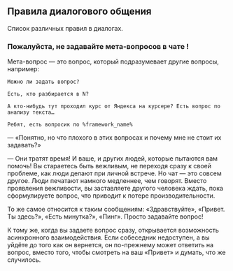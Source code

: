 
## Правила диалогового общения

Список различных правил в диалогах.


### Пожалуйста, не задавайте мета-вопросов в чате !

Мета-вопрос — это вопрос, который подразумевает другие вопросы, например:

```Можно ли задать вопрос?```

```Есть, кто разбирается в N?```

```А кто-нибудь тут проходил курс от Яндекса на курсере? Есть вопрос по анализу текста…```

```Ребят, есть вопросик по %framework_name%```

— «Понятно, но что плохого в этих вопросах и почему мне не стоит их задавать?»

— Они тратят время! И ваше, и других людей, которые пытаются вам помочь! Вы стараетесь быть вежливым,
не переходя сразу к своей проблеме, как люди делают при личной встрече. Но чат — это совсем другое.
Люди печатают намного медленнее, чем говорят. Вместо проявления вежливости, вы заставляете другого
человека ждать, пока сформулируете вопрос, что приводит к потере производительности.

То же самое относится к таким сообщениям: «Здравствуйте», «Привет. Ты здесь?», «Есть минутка?»,
«Пинг». Просто задавайте вопрос!

К тому же, когда вы задаете вопрос сразу, открывается возможность асинхронного взаимодействия.
Если собеседник недоступен, а вы уйдёте до того как он вернется, он по-прежнему может ответить на вопрос, 
вместо того, чтобы смотреть на ваш «Привет» и думать, что же случилось.

